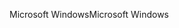 <span data-ttu-id="3d6da-101">Microsoft Windows</span><span class="sxs-lookup"><span data-stu-id="3d6da-101">Microsoft Windows</span></span>